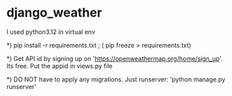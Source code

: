 # django_weather
 I used python3.12 in  virtual env

 *) pip install -r requirements.txt ; (  pip freeze > requirements.txt)

*) Get API id by signing up on  'https://openweathermap.org/home/sign_up'. Its free. Put the appid in  views.py file

*) DO NOT have to apply any migrations. Just runserver: 'python manage.py runserver'
